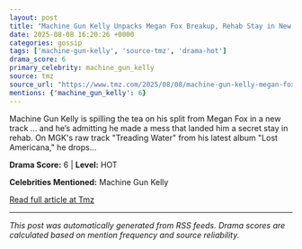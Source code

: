 ```yaml
---
layout: post
title: "Machine Gun Kelly Unpacks Megan Fox Breakup, Rehab Stay in New Song"
date: 2025-08-08 16:20:26 +0000
categories: gossip
tags: ['machine-gun-kelly', 'source-tmz', 'drama-hot']
drama_score: 6
primary_celebrity: machine_gun_kelly
source: tmz
source_url: "https://www.tmz.com/2025/08/08/machine-gun-kelly-megan-fox-split-rehab-treading-water-song/"
mentions: {'machine_gun_kelly': 6}
---
```


Machine Gun Kelly is spilling the tea on his split from Megan Fox in a new track ... and he’s admitting he made a mess that landed him a secret stay in rehab. On MGK's raw track "Treading Water" from his latest album "Lost Americana," he drops…

**Drama Score:** 6 | **Level:** HOT

**Celebrities Mentioned:** Machine Gun Kelly

[Read full article at Tmz](https://www.tmz.com/2025/08/08/machine-gun-kelly-megan-fox-split-rehab-treading-water-song/)

---
*This post was automatically generated from RSS feeds. Drama scores are calculated based on mention frequency and source reliability.*

